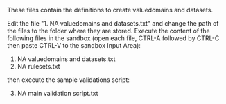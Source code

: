 These files contain the definitions to create valuedomains and datasets.

Edit the file "1. NA valuedomains and datasets.txt" and change the path of the files to the folder where they are stored.
Execute the content of the following files in the sandbox (open each file, CTRL-A followed by CTRL-C then paste CTRL-V to the sandbox Input Area):

1. NA valuedomains and datasets.txt
2. NA rulesets.txt

then execute the sample validations script:

3. NA main validation script.txt